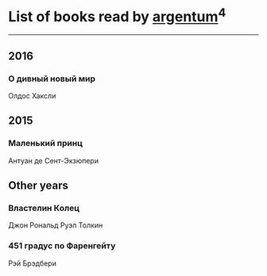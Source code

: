 # List of books read by [argentum](https://plus.google.com/+AlexandraPoliakova)<sup>4</sup>
---

## 2016

### О дивный новый мир
Олдос Хаксли



## 2015

### Маленький принц
Антуан де Сент-Экзюпери



## Other years

### Властелин Колец
Джон Рональд Руэл Толкин


### 451 градус по Фаренгейту
Рэй Брэдбери



